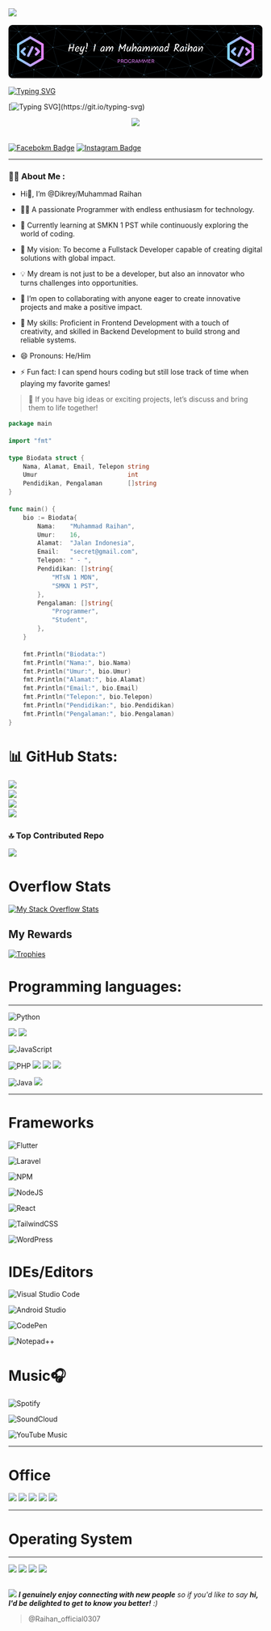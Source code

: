 <img src="https://capsule-render.vercel.app/api?type=waving&color=ff0000&height=200&section=header&text=Muhammad%20Raihan%20&fontSize=50&fontColor=ffffff&animation=twinkling&fontAlignY=35" />

![Header](github-header-image.png)

[![Typing SVG](https://readme-typing-svg.demolab.com?font=Rubik+Vinyl&size=40&letterSpacing=1px&duration=7000&pause=5000&color=F70000&background=FFFFFF00&center=true&vCenter=true&random=true&width=600&height=60&lines=Hai%2C+Welcome+to+My+Github)](https://git.io/typing-svg)

[![Typing SVG](https://readme-typing-svg.demolab.com?font=Ubuntu&size=35&pause=1000&color=F70000&center=true&vCenter=true&width=600&height=60&lines=I+am+Muhammad+Raihan;Front-End+%26+Back-End+Developer;Specializing+Front-End+Developer.)](https://git.io/typing-svg)

<div id="header" align="center">
  <img src="https://media.giphy.com/media/M9gbBd9nbDrOTu1Mqx/giphy.gif" width="150"/><br>
  <img src="https://komarev.com/ghpvc/?username=Dikrey&style=flat-square&color=blue" alt=""/>
</div>

[![Facebokm Badge](https://img.shields.io/badge/-facebook.Muhammad_Raihan-blue?style=flat&logo=Facebook&logoColor=white&link=https://www.facebook.com/profile.php?id=/)](https://www.facebook.com/profile.php?id=100049899516284&locale=id_ID) [![Instagram Badge](https://img.shields.io/badge/-instagram.Muhammad_Raihan0307-f01397?style=flat&logo=Instagram&logoColor=white&link=https://www.instagram.com/muhammad_raihan0307/)](https://www.instagram.com/muhammad_raihan0307/) 

---

### :woman_technologist: About Me :

- Hi👋, I’m @Dikrey/Muhammad Raihan

- 👨‍💻 A passionate Programmer with endless enthusiasm for technology.

- 🌱 Currently learning at SMKN 1 PST while continuously exploring the world of coding.

- 🚀 My vision: To become a Fullstack Developer capable of creating digital solutions with global impact.

- 💡 My dream is not just to be a developer, but also an innovator who turns challenges into opportunities.

- 🤝 I’m open to collaborating with anyone eager to create innovative projects and make a positive impact.

- 🌟 My skills: Proficient in Frontend Development with a touch of creativity, and skilled in Backend Development to build strong and reliable systems.

- 😄 Pronouns: He/Him

- ⚡ Fun fact: I can spend hours coding but still lose track of time when playing my favorite games!

> 💬 If you have big ideas or exciting projects, let’s discuss and bring them to life together!


```go
package main

import "fmt"

type Biodata struct {
    Nama, Alamat, Email, Telepon string
    Umur                         int
    Pendidikan, Pengalaman       []string
}

func main() {
    bio := Biodata{
        Nama:    "Muhammad Raihan",
        Umur:    16,
        Alamat:  "Jalan Indonesia",
        Email:   "secret@gmail.com",
        Telepon: " - ",
        Pendidikan: []string{
            "MTsN 1 MDN",
            "SMKN 1 PST",
        },
        Pengalaman: []string{
            "Programmer",
            "Student",
        },
    }

    fmt.Println("Biodata:")
    fmt.Println("Nama:", bio.Nama)
    fmt.Println("Umur:", bio.Umur)
    fmt.Println("Alamat:", bio.Alamat)
    fmt.Println("Email:", bio.Email)
    fmt.Println("Telepon:", bio.Telepon)
    fmt.Println("Pendidikan:", bio.Pendidikan)
    fmt.Println("Pengalaman:", bio.Pengalaman)
}
```


# 📊 GitHub Stats:


![](https://github-readme-stats.vercel.app/api?username=Dikrey&theme=dark&hide_border=false&include_all_commits=true&count_private=false)<br/>
![](https://github-readme-streak-stats.herokuapp.com/?user=Dikrey&theme=dark&hide_border=false)<br/>
  <img width="440px" src="https://github-readme-activity-graph.vercel.app/graph?username=Dikrey&theme=github"><br/>
![](https://github-readme-stats.vercel.app/api/top-langs/?username=Dikrey&theme=dark&hide_border=false&include_all_commits=true&count_private=false&layout=compact)
### 🔝 Top Contributed Repo
![](https://github-contributor-stats.vercel.app/api?username=Dikrey&limit=5&theme=dark&combine_all_yearly_contributions=true)

# Overflow Stats
[![My Stack Overflow Stats](https://so-stats.vercel.app/api?user=28945628)](https://github.com/kurt-liao/so-stats)

## My Rewards
[![Trophies](https://github-profile-trophy.vercel.app/?username=Dikrey&theme=onedark)](https://github.com/ryo-ma/github-profile-trophy)
<h1>Programming languages:</h1>
<hr>

   ![Python](https://img.shields.io/badge/python-3670A0?style=for-the-badge&logo=python&logoColor=ffdd54)
   
  <img src="https://img.shields.io/badge/HTML5-E34F26?style=for-the-badge&logo=html5&logoColor=white" />
  <img src="https://img.shields.io/badge/CSS3-1572B6?style=for-the-badge&logo=css3&logoColor=white" />
  
![JavaScript](https://img.shields.io/badge/javascript-%23323330.svg?style=for-the-badge&logo=javascript&logoColor=%23F7DF1E)

  ![PHP](https://img.shields.io/badge/php-%23777BB4.svg?style=for-the-badge&logo=php&logoColor=white)
  <img src="https://img.shields.io/badge/C-00599C?style=for-the-badge&logo=c&logoColor=white" />
  <img src="https://img.shields.io/badge/C%2B%2B-00599C?style=for-the-badge&logo=c%2B%2B&logoColor=white" />
  <img src="https://img.shields.io/badge/C%23-239120?style=for-the-badge&logo=c-sharp&logoColor=white" />
  
![Java](https://img.shields.io/badge/java-%23ED8B00.svg?style=for-the-badge&logo=openjdk&logoColor=white)
  <img src="https://img.shields.io/badge/dart-%230175C2.svg?style=for-the-badge&logo=dart&logoColor=white" />
<hr>

# Frameworks
![Flutter](https://img.shields.io/badge/Flutter-%2302569B.svg?style=for-the-badge&logo=Flutter&logoColor=white)

![Laravel](https://img.shields.io/badge/laravel-%23FF2D20.svg?style=for-the-badge&logo=laravel&logoColor=white)

![NPM](https://img.shields.io/badge/NPM-%23CB3837.svg?style=for-the-badge&logo=npm&logoColor=white)

![NodeJS](https://img.shields.io/badge/node.js-6DA55F?style=for-the-badge&logo=node.js&logoColor=white)

![React](https://img.shields.io/badge/react-%2320232a.svg?style=for-the-badge&logo=react&logoColor=%2361DAFB)

![TailwindCSS](https://img.shields.io/badge/tailwindcss-%2338B2AC.svg?style=for-the-badge&logo=tailwind-css&logoColor=white)

![WordPress](https://img.shields.io/badge/WordPress-%23117AC9.svg?style=for-the-badge&logo=WordPress&logoColor=white)

# IDEs/Editors
![Visual Studio Code](https://img.shields.io/badge/Visual%20Studio%20Code-0078d7.svg?style=for-the-badge&logo=visual-studio-code&logoColor=white)

![Android Studio](https://img.shields.io/badge/android%20studio-346ac1?style=for-the-badge&logo=android%20studio&logoColor=white)

![CodePen](https://img.shields.io/badge/CodePen-white?style=for-the-badge&logo=codepen&logoColor=black)

![Notepad++](https://img.shields.io/badge/Notepad++-90E59A.svg?style=for-the-badge&logo=notepad%2b%2b&logoColor=black)

# Music🎧
![Spotify](https://img.shields.io/badge/Spotify-1ED760?style=for-the-badge&logo=spotify&logoColor=white)

![SoundCloud](https://img.shields.io/badge/soundcloud-FF5500?style=for-the-badge&logo=soundcloud&logoColor=white)

![YouTube Music](https://img.shields.io/badge/YouTube_Music-FF0000?style=for-the-badge&logo=youtube-music&logoColor=white)

<hr>
<h1>Office</h1>
<p>
  <img src="https://img.shields.io/badge/Microsoft-0078D4?style=for-the-badge&logo=microsoft&logoColor=white" />
  <img src="https://img.shields.io/badge/Microsoft_Word-2B579A?style=for-the-badge&logo=microsoft-word&logoColor=white" />
  <img src="https://img.shields.io/badge/Microsoft_Excel-217346?style=for-the-badge&logo=microsoft-excel&logoColor=white" />
  <img src="https://img.shields.io/badge/Microsoft_Office-D83B01?style=for-the-badge&logo=microsoft-office&logoColor=white" />
  <img src="https://img.shields.io/badge/Microsoft_PowerPoint-B7472A?style=for-the-badge&logo=microsoft-powerpoint&logoColor=white" />
</p>
<hr>
<h1>Operating System</h1>
<hr>
<p>
    <img src="https://img.shields.io/badge/Windows%2011-%230079d5.svg?style=for-the-badge&logo=Windows%2011&logoColor=white" />
    <img src="https://img.shields.io/badge/Kali-268BEE?style=for-the-badge&logo=kalilinux&logoColor=white" />
    <img src="https://img.shields.io/badge/Linux-FCC624?style=for-the-badge&logo=linux&logoColor=black" />
    <img src="https://img.shields.io/badge/Android-3DDC84?style=for-the-badge&logo=android&logoColor=white" />
</p>

##
<img src="https://media.giphy.com/media/LnQjpWaON8nhr21vNW/giphy.gif" width="60"> <em><b>I genuinely enjoy connecting with new people</b> so if you'd like to say <b>hi, I'd be delighted to get to know you better!</b> :)</em>
> @Raihan_official0307
